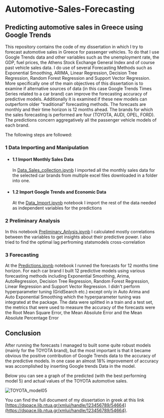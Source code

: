 # Automotive-Sales-Forecasting
## Predicting automotive sales in Greece using Google Trends

This repository contains the code of my dissertation in which I try to forecast automotive sales in Greece for passenger vehicles. To do that I use Google Trends data and other variables such as the unemployment rate, the GDP, fuel prices, the Athens Stock Exchange General Index and of course past vehicle sales data.
I do use of several Forecasting Methods such as Exponential Smoothing, ARIMA, Linear Regression, Decision Tree Regression, Random Forest Regression and Support Vector Regression.
More specifically one of the main objectives of this dissertation is to examine if alternative sources of data (in this case Google Trends Times Series related to a car brand) can improve the forecasting accuracy of predictive models. Additionally it is examined if these new models can outperform older "traditional" forecasting methods.
The forecasts are monthly and their time horizon is 12 months ahead.
The brands for which the sales forecasting is performed are four (TOYOTA, AUDI, OPEL, FORD). The predictions concern aggregatively all the passenger vehicle models of each brand.

The following steps are followed:

### 1 Data Importing and Manipulation
* #### 1.1 Import Monthly Sales Data
  In [Data_Sales_collection.ipynb](Notebooks/Sales_data_collection.ipynb) I imported all the monthly sales data for the selected car brands from multiple excel   files downloaded in a folder into one.

* #### 1.2 Import Google Trends and Economic Data
  At the [Data_Import.ipynb](Notebooks/Data_Import.ipynb) notebook I import the rest of the data needed as independent variables for the predictions


### 2 Preliminary Analysis
In this notebook [Preliminary_Anlysis.ipynb](Notebooks/Preliminary_Analysis.ipynb) I calculated mostly correlations between the variables to get insights about their predictive power. I also tried to find the optimal lag perfroming statsmodels cross-correlation 


### 3 Forecasting 
At the [Predictions.ipynb](Notebooks/Predictions.ipynb) notebook I runned the forecasts for 12 months time horizon. For each car brand I built 12 predictive models using various forecasting methods including Exponential Smoothing, Arima, AutoRegression, Decision Tree Regression, Random Forest Regression, Linear Regression and Support Vector Regression. I didn't perform hyperparameter tuning (GridSearch etc.) except only in Auto Arima and Auto Exponential Smoothing which the hyperparameter tuning was integrated at the package. The data were splitted in a train and a test set, the metrics that were used to measure the accuracy of the forecasts were the Root Mean Square Error, the Mean Absolute Error and the Mean Absolute Percentage Error

## Conclusion
After running the forecasts I managed to built some quite robust models (mainly for the TOYOTA brand), but the most important is that it became obvious the positive contribution of Google Trends data to the accuracy of the predictive models. In one case an almost 18% improvement of accuracy was accomplished by inserting Google trends Data in the model.


Below you can see a graph of the predicted (with the best performing model 5) and actual values of the TOYOTA automotive sales.

![TOYOTA_model05](https://user-images.githubusercontent.com/95256482/151883353-6b7bc584-8c74-4837-ae09-ef9de60862a5.png)


You can find the full document of my dissertation in greek at this link [https://dspace.lib.ntua.gr/xmlui/handle/123456789/54664](https://dspace.lib.ntua.gr/xmlui/handle/123456789/54664).

